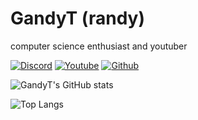 # GandyT (randy)

computer science enthusiast and youtuber

[![Discord](https://img.shields.io/discord/754767660859916289.svg)](https://discordapp.com/invite/fnF5SCMPDZ)
[![Youtube](https://img.shields.io/youtube/channel/subscribers/UCCXPbsFPxLh8jZp3xGEC2Eg)](https://www.youtube.com/c/GandyDev)
[![Github](https://img.shields.io/github/stars/gandyt?affiliations=OWNER%2CCOLLABORATOR)](https://github.com/GandyT)

![GandyT's GitHub stats](https://github-readme-stats.vercel.app/api?username=GandyT&show_icons=true&theme=tokyonight)

![Top Langs](https://github-readme-stats.vercel.app/api/top-langs/?username=GandyT&show_icons=true&theme=tokyonight)
